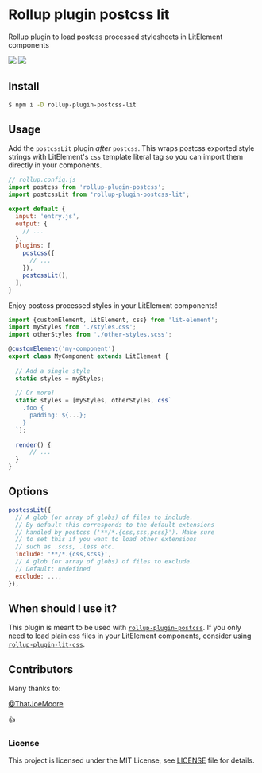 # Rollup plugin postcss lit

Rollup plugin to load postcss processed stylesheets in LitElement components

![](https://img.shields.io/npm/v/rollup-plugin-postcss-lit.svg)
![](https://github.com/umbopepato/rollup-plugin-postcss-lit/workflows/Node.js%20CI/badge.svg)

## Install

```bash
$ npm i -D rollup-plugin-postcss-lit
```

## Usage

Add the `postcssLit` plugin _after_ `postcss`. This wraps postcss exported style strings with LitElement's `css`
template literal tag so you can import them directly in your components. 

```javascript
// rollup.config.js
import postcss from 'rollup-plugin-postcss';
import postcssLit from 'rollup-plugin-postcss-lit';

export default {
  input: 'entry.js',
  output: {
    // ...
  },
  plugins: [
    postcss({
      // ...
    }),
    postcssLit(),
  ],
}
```

Enjoy postcss processed styles in your LitElement components!

```typescript
import {customElement, LitElement, css} from 'lit-element';
import myStyles from './styles.css';
import otherStyles from './other-styles.scss';

@customElement('my-component')
export class MyComponent extends LitElement {
  
  // Add a single style
  static styles = myStyles;
  
  // Or more!
  static styles = [myStyles, otherStyles, css`
    .foo {
      padding: ${...};
    }
  `];
  
  render() {
      // ...
  }
}
```

## Options

```javascript
postcssLit({
  // A glob (or array of globs) of files to include.
  // By default this corresponds to the default extensions
  // handled by postcss ('**/*.{css,sss,pcss}'). Make sure
  // to set this if you want to load other extensions
  // such as .scss, .less etc.
  include: '**/*.{css,scss}',
  // A glob (or array of globs) of files to exclude.
  // Default: undefined
  exclude: ...,
}),
```

## When should I use it?

This plugin is meant to be used with [`rollup-plugin-postcss`](https://github.com/egoist/rollup-plugin-postcss).
If you only need to load plain css files in your LitElement components,
consider using [`rollup-plugin-lit-css`](https://github.com/bennypowers/rollup-plugin-lit-css).

## Contributors

Many thanks to:

[@ThatJoeMoore](https://github.com/ThatJoeMoore)

👍

### License

This project is licensed under the MIT License, see [LICENSE](./LICENSE) file for details. 
